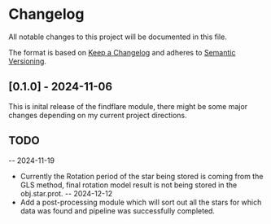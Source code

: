 # Changelog

All notable changes to this project will be documented in this file.

The format is based on [Keep a Changelog](https://keepachangelog.com/en/1.0.0/) and adheres to [Semantic Versioning](https://semver.org/).


## [0.1.0] - 2024-11-06
This is inital release of the findflare module, there might be some major changes depending on my current project directions.

## TODO
-- 2024-11-19
* Currently the Rotation period of the star being stored is coming from the GLS method, final rotation model result is not being stored in the obj.star.prot.
-- 2024-12-12
* Add a post-processing module which will sort out all the stars for which data was found and pipeline was successfully completed.